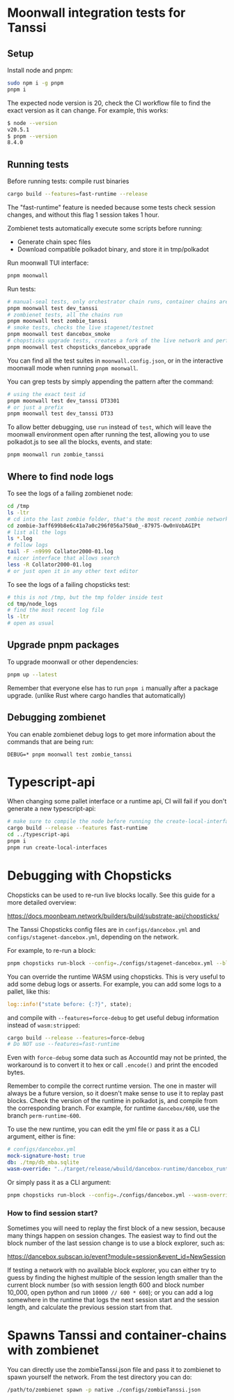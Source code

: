 # Moonwall integration tests for Tanssi

## Setup

Install node and pnpm:

```sh
sudo npm i -g pnpm
pnpm i
```

The expected node version is 20, check the CI workflow file to find the exact version as it can change. For example, this works:

```sh
$ node --version
v20.5.1
$ pnpm --version
8.4.0
```

## Running tests

Before running tests: compile rust binaries

```sh
cargo build --features=fast-runtime --release
```

The "fast-runtime" feature is needed because some tests check session changes, and without this flag 1 session takes 1 hour.

Zombienet tests automatically execute some scripts before running:

* Generate chain spec files
* Download compatible polkadot binary, and store it in tmp/polkadot

Run moonwall TUI interface:

```sh
pnpm moonwall
```

Run tests:

```sh
# manual-seal tests, only orchestrator chain runs, container chains are mocked
pnpm moonwall test dev_tanssi
# zombienet tests, all the chains run
pnpm moonwall test zombie_tanssi
# smoke tests, checks the live stagenet/testnet
pnpm moonwall test dancebox_smoke
# chopsticks upgrade tests, creates a fork of the live network and performs a runtime upgrade
pnpm moonwall test chopsticks_dancebox_upgrade
```

You can find all the test suites in `moonwall.config.json`, or in the interactive moonwall mode when running
`pnpm moonwall`.

You can grep tests by simply appending the pattern after the command:

```sh
# using the exact test id
pnpm moonwall test dev_tanssi DT3301
# or just a prefix
pnpm moonwall test dev_tanssi DT33
```

To allow better debugging, use `run` instead of `test`, which will leave the moonwall environment open after
running the test, allowing you to use polkadot.js to see all the blocks, events, and state:

```sh
pnpm moonwall run zombie_tanssi
```

## Where to find node logs

To see the logs of a failing zombienet node:

```sh
cd /tmp
ls -ltr
# cd into the last zombie folder, that's the most recent zombie network
cd zombie-3aff699b8e6c41a7a0c296f056a750a0_-87975-Ow0nVobAGIPt
# list all the logs
ls *.log
# follow logs
tail -F -n9999 Collator2000-01.log
# nicer interface that allows search
less -R Collator2000-01.log
# or just open it in any other text editor
```

To see the logs of a failing chopsticks test:

```sh
# this is not /tmp, but the tmp folder inside test
cd tmp/node_logs
# find the most recent log file
ls -ltr
# open as usual
```

## Upgrade pnpm packages

To upgrade moonwall or other dependencies:

```sh
pnpm up --latest
```

Remember that everyone else has to run `pnpm i` manually after a package upgrade.
(unlike Rust where cargo handles that automatically)

## Debugging zombienet

You can enable zombienet debug logs to get more information about the commands that are being run:

```
DEBUG=* pnpm moonwall test zombie_tanssi
```

# Typescript-api

When changing some pallet interface or a runtime api, CI will fail if you don't generate a new typescript-api:

```sh
# make sure to compile the node before running the create-local-interfaces command, because it spawns a local node
cargo build --release --features fast-runtime
cd ../typescript-api
pnpm i
pnpm run create-local-interfaces
```

# Debugging with Chopsticks

Chopsticks can be used to re-run live blocks locally. See this guide for a more detailed overview:

<https://docs.moonbeam.network/builders/build/substrate-api/chopsticks/>

The Tanssi Chopsticks config files are in `configs/dancebox.yml` and `configs/stagenet-dancebox.yml`, depending on the network.

For example, to re-run a block:

```sh
pnpm chopsticks run-block --config=./configs/stagenet-dancebox.yml --block 6490 --html --open --runtime-log-level 5
```

You can override the runtime WASM using chopsticks. This is very useful to add some debug logs or asserts.
For example, you can add some logs to a pallet, like this:

```rust
log::info!("state before: {:?}", state);
```

and compile with `--features=force-debug` to get useful debug information instead of `wasm:stripped`:

```sh
cargo build --release --features=force-debug
# Do NOT use --features=fast-runtime
```

Even with `force-debug` some data such as AccountId may not be printed, the workaround is to convert it to hex or call `.encode()` and print the encoded bytes.

Remember to compile the correct runtime version. The one in master will always
be a future version, so it doesn't make sense to use it to replay past blocks.
Check the version of the runtime in polkadot js, and compile from the corresponding branch.
For example, for runtime `dancebox/600`, use the branch `perm-runtime-600`.

To use the new runtime, you can edit the yml file or pass it as a CLI argument, either is fine:

```yml
# configs/dancebox.yml
mock-signature-host: true
db: ./tmp/db_mba.sqlite
wasm-override: "../target/release/wbuild/dancebox-runtime/dancebox_runtime.wasm"
```

Or simply pass it as a CLI argument:

```sh
pnpm chopsticks run-block --config=./configs/dancebox.yml --wasm-override ../target/release/wbuild/dancebox-runtime/dancebox_runtime.wasm --block 1981800 --html --open --runtime-log-level 5
```

### How to find session start?

Sometimes you will need to replay the first block of a new session, because many things happen on session changes.
The easiest way to find out the block number of the last session change is to use a block explorer, such as:

<https://dancebox.subscan.io/event?module=session&event_id=NewSession>

If testing a network with no available block explorer, you can either try to guess by finding the highest multiple of the session length smaller than the current block number (so with session length 600 and block number 10_000, open python and run `10000 // 600 * 600`); or you can add a log somewhere in the runtime that logs the next session start and the session length, and calculate the previous session start from that.

# Spawns Tanssi and container-chains with zombienet
You can directly use the zombieTanssi.json file and pass it to zombienet to spawn yourself the network. From the test directory you can do:

```sh
/path/to/zombienet spawn -p native ./configs/zombieTanssi.json
```
